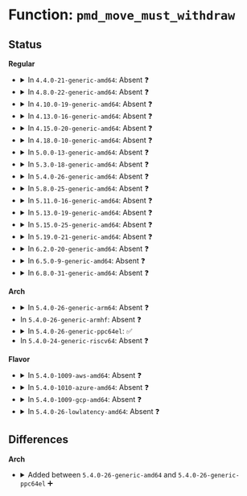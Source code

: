 # Function: <code>pmd_move_must_withdraw</code>

## Status
<b>Regular</b>
<ul>
<li>
<details>
<summary>In <code>4.4.0-21-generic-amd64</code>: Absent ❓</summary>

```json
{
  "name": "pmd_move_must_withdraw",
  "collision_type": "Unique Static",
  "inline_type": "Full",
  "funcs": [
    {
      "addr": 0,
      "name": "pmd_move_must_withdraw",
      "external": false,
      "loc": "include/asm-generic/pgtable.h:648",
      "file": "mm/huge_memory.c",
      "inline": "declared, inlined",
      "caller_inline": [],
      "caller_func": []
    }
  ],
  "symbols": []
}
```
</details>
</li>
<li>
<details>
<summary>In <code>4.8.0-22-generic-amd64</code>: Absent ❓</summary>

```json
{
  "name": "pmd_move_must_withdraw",
  "collision_type": "Unique Static",
  "inline_type": "Full",
  "funcs": [
    {
      "addr": 0,
      "name": "pmd_move_must_withdraw",
      "external": false,
      "loc": "include/asm-generic/pgtable.h:657",
      "file": "mm/huge_memory.c",
      "inline": "declared, inlined",
      "caller_inline": [],
      "caller_func": []
    }
  ],
  "symbols": []
}
```
</details>
</li>
<li>
<details>
<summary>In <code>4.10.0-19-generic-amd64</code>: Absent ❓</summary>

```json
{
  "name": "pmd_move_must_withdraw",
  "collision_type": "Unique Static",
  "inline_type": "Full",
  "funcs": [
    {
      "addr": 18446744071581106292,
      "name": "pmd_move_must_withdraw",
      "external": false,
      "loc": "mm/huge_memory.c:1472",
      "file": "mm/huge_memory.c",
      "inline": "declared, inlined",
      "caller_inline": [
        "mm/huge_memory.c:move_huge_pmd"
      ],
      "caller_func": []
    }
  ],
  "symbols": []
}
```
</details>
</li>
<li>
<details>
<summary>In <code>4.13.0-16-generic-amd64</code>: Absent ❓</summary>

```json
{
  "name": "pmd_move_must_withdraw",
  "collision_type": "Unique Static",
  "inline_type": "Full",
  "funcs": [
    {
      "addr": 18446744071581155938,
      "name": "pmd_move_must_withdraw",
      "external": false,
      "loc": "mm/huge_memory.c:1684",
      "file": "mm/huge_memory.c",
      "inline": "declared, inlined",
      "caller_inline": [
        "mm/huge_memory.c:move_huge_pmd"
      ],
      "caller_func": []
    }
  ],
  "symbols": []
}
```
</details>
</li>
<li>
<details>
<summary>In <code>4.15.0-20-generic-amd64</code>: Absent ❓</summary>

```json
{
  "name": "pmd_move_must_withdraw",
  "collision_type": "Unique Static",
  "inline_type": "Full",
  "funcs": [
    {
      "addr": 18446744071581277785,
      "name": "pmd_move_must_withdraw",
      "external": false,
      "loc": "mm/huge_memory.c:1757",
      "file": "mm/huge_memory.c",
      "inline": "declared, inlined",
      "caller_inline": [
        "mm/huge_memory.c:move_huge_pmd"
      ],
      "caller_func": []
    }
  ],
  "symbols": []
}
```
</details>
</li>
<li>
<details>
<summary>In <code>4.18.0-10-generic-amd64</code>: Absent ❓</summary>

```json
{
  "name": "pmd_move_must_withdraw",
  "collision_type": "Unique Static",
  "inline_type": "Full",
  "funcs": [
    {
      "addr": 18446744071581426671,
      "name": "pmd_move_must_withdraw",
      "external": false,
      "loc": "mm/huge_memory.c:1755",
      "file": "mm/huge_memory.c",
      "inline": "declared, inlined",
      "caller_inline": [
        "mm/huge_memory.c:move_huge_pmd"
      ],
      "caller_func": []
    }
  ],
  "symbols": []
}
```
</details>
</li>
<li>
<details>
<summary>In <code>5.0.0-13-generic-amd64</code>: Absent ❓</summary>

```json
{
  "name": "pmd_move_must_withdraw",
  "collision_type": "Unique Static",
  "inline_type": "Full",
  "funcs": [
    {
      "addr": 18446744071581512257,
      "name": "pmd_move_must_withdraw",
      "external": false,
      "loc": "mm/huge_memory.c:1777",
      "file": "mm/huge_memory.c",
      "inline": "declared, inlined",
      "caller_inline": [
        "mm/huge_memory.c:move_huge_pmd"
      ],
      "caller_func": []
    }
  ],
  "symbols": []
}
```
</details>
</li>
<li>
<details>
<summary>In <code>5.3.0-18-generic-amd64</code>: Absent ❓</summary>

```json
{
  "name": "pmd_move_must_withdraw",
  "collision_type": "Unique Static",
  "inline_type": "Full",
  "funcs": [
    {
      "addr": 18446744071581621844,
      "name": "pmd_move_must_withdraw",
      "external": false,
      "loc": "mm/huge_memory.c:1835",
      "file": "mm/huge_memory.c",
      "inline": "declared, inlined",
      "caller_inline": [
        "mm/huge_memory.c:move_huge_pmd"
      ],
      "caller_func": []
    }
  ],
  "symbols": []
}
```
</details>
</li>
<li>
<details>
<summary>In <code>5.4.0-26-generic-amd64</code>: Absent ❓</summary>

```json
{
  "name": "pmd_move_must_withdraw",
  "collision_type": "Unique Static",
  "inline_type": "Full",
  "funcs": [
    {
      "addr": 18446744071581692692,
      "name": "pmd_move_must_withdraw",
      "external": false,
      "loc": "mm/huge_memory.c:1840",
      "file": "mm/huge_memory.c",
      "inline": "declared, inlined",
      "caller_inline": [
        "mm/huge_memory.c:move_huge_pmd"
      ],
      "caller_func": []
    }
  ],
  "symbols": []
}
```
</details>
</li>
<li>
<details>
<summary>In <code>5.8.0-25-generic-amd64</code>: Absent ❓</summary>

```json
{
  "name": "pmd_move_must_withdraw",
  "collision_type": "Unique Static",
  "inline_type": "Full",
  "funcs": [
    {
      "addr": 18446744071581910196,
      "name": "pmd_move_must_withdraw",
      "external": false,
      "loc": "mm/huge_memory.c:1699",
      "file": "mm/huge_memory.c",
      "inline": "declared, inlined",
      "caller_inline": [
        "mm/huge_memory.c:move_huge_pmd"
      ],
      "caller_func": []
    }
  ],
  "symbols": []
}
```
</details>
</li>
<li>
<details>
<summary>In <code>5.11.0-16-generic-amd64</code>: Absent ❓</summary>

```json
{
  "name": "pmd_move_must_withdraw",
  "collision_type": "Unique Static",
  "inline_type": "Full",
  "funcs": [
    {
      "addr": 18446744071581955386,
      "name": "pmd_move_must_withdraw",
      "external": false,
      "loc": "mm/huge_memory.c:1720",
      "file": "mm/huge_memory.c",
      "inline": "declared, inlined",
      "caller_inline": [
        "mm/huge_memory.c:move_huge_pmd"
      ],
      "caller_func": []
    }
  ],
  "symbols": []
}
```
</details>
</li>
<li>
<details>
<summary>In <code>5.13.0-19-generic-amd64</code>: Absent ❓</summary>

```json
{
  "name": "pmd_move_must_withdraw",
  "collision_type": "Unique Static",
  "inline_type": "Full",
  "funcs": [
    {
      "addr": 18446744071581981177,
      "name": "pmd_move_must_withdraw",
      "external": false,
      "loc": "mm/huge_memory.c:1725",
      "file": "mm/huge_memory.c",
      "inline": "declared, inlined",
      "caller_inline": [
        "mm/huge_memory.c:move_huge_pmd"
      ],
      "caller_func": []
    }
  ],
  "symbols": []
}
```
</details>
</li>
<li>
<details>
<summary>In <code>5.15.0-25-generic-amd64</code>: Absent ❓</summary>

```json
{
  "name": "pmd_move_must_withdraw",
  "collision_type": "Unique Static",
  "inline_type": "Full",
  "funcs": [
    {
      "addr": 18446744071582283161,
      "name": "pmd_move_must_withdraw",
      "external": false,
      "loc": "mm/huge_memory.c:1643",
      "file": "mm/huge_memory.c",
      "inline": "declared, inlined",
      "caller_inline": [
        "mm/huge_memory.c:move_huge_pmd"
      ],
      "caller_func": []
    }
  ],
  "symbols": []
}
```
</details>
</li>
<li>
<details>
<summary>In <code>5.19.0-21-generic-amd64</code>: Absent ❓</summary>

```json
{
  "name": "pmd_move_must_withdraw",
  "collision_type": "Unique Static",
  "inline_type": "Full",
  "funcs": [
    {
      "addr": 18446744071582767275,
      "name": "pmd_move_must_withdraw",
      "external": false,
      "loc": "mm/huge_memory.c:1648",
      "file": "mm/huge_memory.c",
      "inline": "declared, inlined",
      "caller_inline": [
        "mm/huge_memory.c:move_huge_pmd"
      ],
      "caller_func": []
    }
  ],
  "symbols": []
}
```
</details>
</li>
<li>
<details>
<summary>In <code>6.2.0-20-generic-amd64</code>: Absent ❓</summary>

```json
{
  "name": "pmd_move_must_withdraw",
  "collision_type": "Unique Static",
  "inline_type": "Full",
  "funcs": [
    {
      "addr": 18446744071583301824,
      "name": "pmd_move_must_withdraw",
      "external": false,
      "loc": "mm/huge_memory.c:1743",
      "file": "mm/huge_memory.c",
      "inline": "declared, inlined",
      "caller_inline": [
        "mm/huge_memory.c:move_huge_pmd"
      ],
      "caller_func": []
    }
  ],
  "symbols": []
}
```
</details>
</li>
<li>
<details>
<summary>In <code>6.5.0-9-generic-amd64</code>: Absent ❓</summary>

```json
{
  "name": "pmd_move_must_withdraw",
  "collision_type": "Unique Static",
  "inline_type": "Full",
  "funcs": [
    {
      "addr": 18446744071583521073,
      "name": "pmd_move_must_withdraw",
      "external": false,
      "loc": "mm/huge_memory.c:1727",
      "file": "mm/huge_memory.c",
      "inline": "declared, inlined",
      "caller_inline": [
        "mm/huge_memory.c:move_huge_pmd"
      ],
      "caller_func": []
    }
  ],
  "symbols": []
}
```
</details>
</li>
<li>
<details>
<summary>In <code>6.8.0-31-generic-amd64</code>: Absent ❓</summary>

```json
{
  "name": "pmd_move_must_withdraw",
  "collision_type": "Unique Static",
  "inline_type": "Full",
  "funcs": [
    {
      "addr": 18446744071583716097,
      "name": "pmd_move_must_withdraw",
      "external": false,
      "loc": "mm/huge_memory.c:1943",
      "file": "mm/huge_memory.c",
      "inline": "declared, inlined",
      "caller_inline": [
        "mm/huge_memory.c:move_huge_pmd"
      ],
      "caller_func": []
    }
  ],
  "symbols": []
}
```
</details>
</li>
</ul>
<b>Arch</b>
<ul>
<li>
<details>
<summary>In <code>5.4.0-26-generic-arm64</code>: Absent ❓</summary>

```json
{
  "name": "pmd_move_must_withdraw",
  "collision_type": "Unique Static",
  "inline_type": "Full",
  "funcs": [
    {
      "addr": 18446603336493137840,
      "name": "pmd_move_must_withdraw",
      "external": false,
      "loc": "mm/huge_memory.c:1840",
      "file": "mm/huge_memory.c",
      "inline": "declared, inlined",
      "caller_inline": [
        "mm/huge_memory.c:move_huge_pmd"
      ],
      "caller_func": []
    }
  ],
  "symbols": []
}
```
</details>
</li>
<li>
In <code>5.4.0-26-generic-armhf</code>: Absent ❓
</li>
<li>
<details>
<summary>In <code>5.4.0-26-generic-ppc64el</code>: ✅</summary>

```c
int pmd_move_must_withdraw(struct spinlock * new_pmd_ptl, struct spinlock * old_pmd_ptl, struct vm_area_struct * vma)
```

```json
{
  "name": "pmd_move_must_withdraw",
  "collision_type": "Unique Global",
  "inline_type": "No",
  "funcs": [
    {
      "addr": 13835058055282758912,
      "name": "pmd_move_must_withdraw",
      "external": true,
      "loc": "arch/powerpc/mm/book3s64/pgtable.c:457",
      "file": "arch/powerpc/mm/book3s64/pgtable.c",
      "inline": "seen, unknown",
      "caller_inline": [],
      "caller_func": [
        "mm/huge_memory.c:move_huge_pmd",
        "mm/huge_memory.c:move_huge_pmd"
      ]
    }
  ],
  "symbols": [
    {
      "addr": 13835058055282758912,
      "name": "pmd_move_must_withdraw",
      "section": ".text",
      "bind": "STB_GLOBAL",
      "size": 56
    }
  ]
}
```
</details>
</li>
<li>
In <code>5.4.0-24-generic-riscv64</code>: Absent ❓
</li>
</ul>
<b>Flavor</b>
<ul>
<li>
<details>
<summary>In <code>5.4.0-1009-aws-amd64</code>: Absent ❓</summary>

```json
{
  "name": "pmd_move_must_withdraw",
  "collision_type": "Unique Static",
  "inline_type": "Full",
  "funcs": [
    {
      "addr": 18446744071581661428,
      "name": "pmd_move_must_withdraw",
      "external": false,
      "loc": "mm/huge_memory.c:1840",
      "file": "mm/huge_memory.c",
      "inline": "declared, inlined",
      "caller_inline": [
        "mm/huge_memory.c:move_huge_pmd"
      ],
      "caller_func": []
    }
  ],
  "symbols": []
}
```
</details>
</li>
<li>
<details>
<summary>In <code>5.4.0-1010-azure-amd64</code>: Absent ❓</summary>

```json
{
  "name": "pmd_move_must_withdraw",
  "collision_type": "Unique Static",
  "inline_type": "Full",
  "funcs": [
    {
      "addr": 18446744071581601311,
      "name": "pmd_move_must_withdraw",
      "external": false,
      "loc": "mm/huge_memory.c:1840",
      "file": "mm/huge_memory.c",
      "inline": "declared, inlined",
      "caller_inline": [
        "mm/huge_memory.c:move_huge_pmd"
      ],
      "caller_func": []
    }
  ],
  "symbols": []
}
```
</details>
</li>
<li>
<details>
<summary>In <code>5.4.0-1009-gcp-amd64</code>: Absent ❓</summary>

```json
{
  "name": "pmd_move_must_withdraw",
  "collision_type": "Unique Static",
  "inline_type": "Full",
  "funcs": [
    {
      "addr": 18446744071581652740,
      "name": "pmd_move_must_withdraw",
      "external": false,
      "loc": "mm/huge_memory.c:1840",
      "file": "mm/huge_memory.c",
      "inline": "declared, inlined",
      "caller_inline": [
        "mm/huge_memory.c:move_huge_pmd"
      ],
      "caller_func": []
    }
  ],
  "symbols": []
}
```
</details>
</li>
<li>
<details>
<summary>In <code>5.4.0-26-lowlatency-amd64</code>: Absent ❓</summary>

```json
{
  "name": "pmd_move_must_withdraw",
  "collision_type": "Unique Static",
  "inline_type": "Full",
  "funcs": [
    {
      "addr": 18446744071581719172,
      "name": "pmd_move_must_withdraw",
      "external": false,
      "loc": "mm/huge_memory.c:1840",
      "file": "mm/huge_memory.c",
      "inline": "declared, inlined",
      "caller_inline": [
        "mm/huge_memory.c:move_huge_pmd"
      ],
      "caller_func": []
    }
  ],
  "symbols": []
}
```
</details>
</li>
</ul>

## Differences
<b>Arch</b>
<ul>
<li>
<details>
<summary>Added between <code>5.4.0-26-generic-amd64</code> and <code>5.4.0-26-generic-ppc64el</code> ➕</summary>

```c
int pmd_move_must_withdraw(struct spinlock * new_pmd_ptl, struct spinlock * old_pmd_ptl, struct vm_area_struct * vma)
```
</details>
</li>
</ul>
